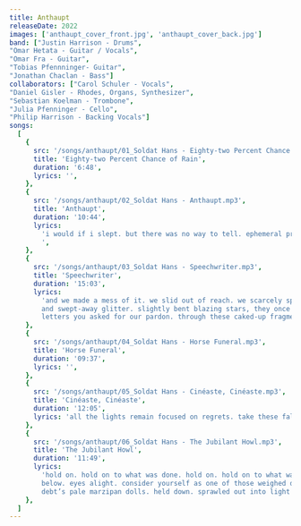 ```yaml
---
title: Anthaupt
releaseDate: 2022
images: ['anthaupt_cover_front.jpg', 'anthaupt_cover_back.jpg']
band: ["Justin Harrison - Drums",
"Omar Hetata - Guitar / Vocals",
"Omar Fra - Guitar",
"Tobias Pfennninger- Guitar",
"Jonathan Chaclan - Bass"]
collaborators: ["Carol Schuler - Vocals",
"Daniel Gisler - Rhodes, Organs, Synthesizer",
"Sebastian Koelman - Trombone",
"Julia Pfenninger - Cello",
"Philip Harrison - Backing Vocals"]
songs:
  [
    {
      src: '/songs/anthaupt/01_Soldat Hans - Eighty-two Percent Chance of Rain.mp3',
      title: 'Eighty-two Percent Chance of Rain',
      duration: '6:48',
      lyrics: '',
    },
    {
      src: '/songs/anthaupt/02_Soldat Hans - Anthaupt.mp3',
      title: 'Anthaupt',
      duration: '10:44',
      lyrics:
        'i would if i slept. but there was no way to tell. ephemeral praise [to] this pilot light. non- sequitur scenes from this parade we stepped into. oh well. i will remain unknown. well but gone. where do we find ourselves when that great snow comes late, when all that remains is what we’ve built in slow cold hours? of absent voices; this list of panics we found our names on. rest once upon another! knowing you might someday come, there was no way to tell. you look sterling. you look sterling. i would if i slept. but there was no way. ephemeral praise [to] this pilot light. awaiter of woe; from this parade.
        ',
    },
    {
      src: '/songs/anthaupt/03_Soldat Hans - Speechwriter.mp3',
      title: 'Speechwriter',
      duration: '15:03',
      lyrics:
        'and we made a mess of it. we slid out of reach. we scarcely spoke of this that day. we fell, oh so far, from favour. these cloud-led shadows of the blessed [and] sudden-blown skies. all lit from within. never made it up that hill. they covered their mouths with out-of-print pamphlets. she called me her ghost, some mistaken idea of hope. oh well, i found it hard to take that some things remain broken. at least once there were promises made. as i scraped past these half-scabbed wounds, this sweet and promising scent meant to tell what could not be told again. some fragrance of loss
        and swept-away glitter. slightly bent blazing stars, they once appeared in shoals of bloom near this episodic perfume river. in spits of rain. so much beauty and no end of wonders. in lieu of flowers we’ll attend each other’s days with one arm cut and one unhinged. they will disneyficate all that’s left. and how unprepared we’ve always been. at least once there were promises made. this market has outgrown our consent. another three-day fever. another forthright farrago of lies. i’ve left this earth in their eyes. tell me, who are you building this for? all torn within this scattered light. there was enough to love to numb my tongue forever. in the end we’ll all be begging for the wolves to pass us by. i would claw the ground to retrieve the warmth of her. this is nothing compared to the pain you left us to deal with. the taste of it never left my mouth. our promise remained a rather stereotyped apology. in letraset
        letters you asked for our pardon. through these caked-up fragments of some desperate narrative, we already found what even terrified the most. our laughter remained a bellowing reminder of some vague reflective pain. some flower-eating audience still echoes these eerie decades of champagne and spiteful regrets. the third order of glitz. we’ll never lower our eyes to this scene. there will be cadillacs in the sky. there will be things missing. there will be noise. this very flag can’t be hung upside down to signify distress. we’ll cough up one last speech against the meaningless of the cult. [ray charles.] i’ll keep this to myself. i’ll keep this to myself. we will celebrate. we’ll celebrate this slow decay. bright lights. without a gaze of loss, we’ll celebrate this slow decay and wishful worries and nods; our worries all gone. we’ll celebrate. we made a mess.',
    },
    {
      src: '/songs/anthaupt/04_Soldat Hans - Horse Funeral.mp3',
      title: 'Horse Funeral',
      duration: '09:37',
      lyrics: '',
    },
    {
      src: '/songs/anthaupt/05_Soldat Hans - Cinéaste, Cinéaste.mp3',
      title: 'Cinéaste, Cinéaste',
      duration: '12:05',
      lyrics: 'all the lights remain focused on regrets. take these fallen hands and place them well. place them well. end of shot, reel four. we’ve taped this long before this far-fetched script was shown in all scenes. in all scenes. a yellowed scrap of newsprint said that we would make it through. i’ve been counting all the cracks in every other sky. velvet fell sweet baby’s breath; every single day. i was told that there would be a beautiful delay. take care of everything. take care of everything. i’ve been forcing myself not to forget. rest once upon another. whistler sea to sky climb. whistler sea to sky climb. take care of everything. take care of everything. take care of everything. whistler sea to sky climb. hold on. gone all of our doubts. gone all of our doubts. well, tell them: these barren bells rang low. they will hang low. these barren bells rang low.',
    },
    {
      src: '/songs/anthaupt/06_Soldat Hans - The Jubilant Howl.mp3',
      title: 'The Jubilant Howl',
      duration: '11:49',
      lyrics:
        'hold on. hold on to what was done. hold on. hold on to what was done to you. hold on. drag us below. hide away in tomorrow’s sinking sun. hold on my love. dressed up with hope and washed- out pearls. hold on. withheld all our skies and blinding lights. hold on. guide us through this hail of stars. whatever we’ll take apart. hold on my love. hold on to these glittering seas. hold on to stale champagned farewells. hold on. drag us
        below. eyes alight. consider yourself as one of those weighed down with
        debt’s pale marzipan dolls. held down. sprawled out into light which fed off our fall. spits of rain would hail down on what we held dear to this day. far-off flames and spider-tailed snakes will rest upon all unknown. this blackened book we swore upon fed all our cheerless ideas with hope. all our most precious ones will be gone. they will be. carry yourself through these days of loud lights. all that we take apart will be there. they will be. it became clear that we’d fold all of this. all of this. all of this. rest once upon another. rest. rest once. hold on to what was done to you dear. hold on to. guide us through this well of bliss we tore down; washed in glorious sunshine, washed in glorious sunshine.',
    },
  ]
---
```

